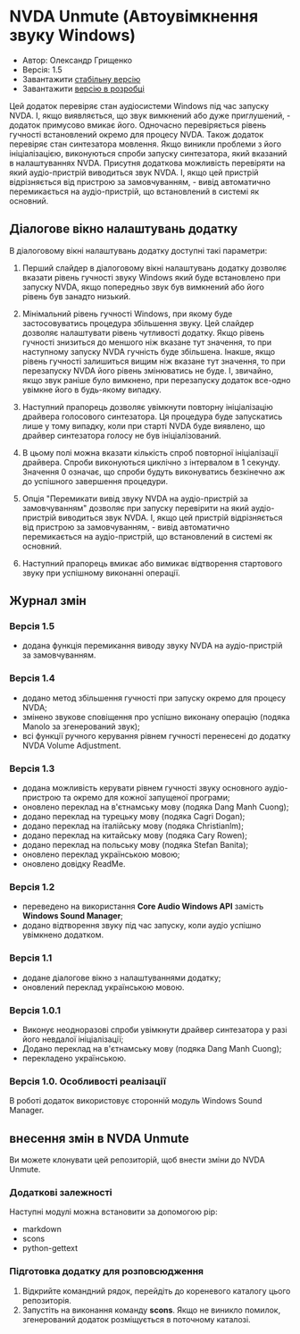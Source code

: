 # NVDA Unmute (Автоувімкнення звуку Windows)

* Автор: Олександр Грищенко
* Версія: 1.5
* Завантажити [стабільну версію][1]
* Завантажити [версію в розробці][2]

Цей додаток перевіряє стан аудіосистеми Windows під час запуску NVDA. І, якщо виявляється, що звук вимкнений або дуже приглушений, - додаток примусово вмикає його.
Одночасно перевіряється рівень гучності встановлений окремо для процесу NVDA.
Також додаток перевіряє стан синтезатора мовлення. Якщо виникли проблеми з його ініціалізацією, виконуються спроби запуску синтезатора, який вказаний в налаштуваннях NVDA.
Присутня додаткова можливість перевіряти на який аудіо-пристрій виводиться звук NVDA. І, якщо цей пристрій відрізняється від пристрою за замовчуванням, - вивід автоматично перемикається на аудіо-пристрій, що встановлений в системі як основний.

## Діалогове вікно налаштувань додатку
В діалоговому вікні налаштувань додатку доступні такі параметри:

1. Перший слайдер в діалоговому вікні налаштувань додатку дозволяє вказати рівень гучності звуку Windows який буде встановлено при запуску NVDA, якщо попередньо звук був вимкнений або його рівень був занадто низький.

2. Мінімальний рівень гучності Windows, при якому буде застосовуватись процедура збільшення звуку. Цей слайдер дозволяє налаштувати рівень чутливості додатку.
Якщо рівень гучності знизиться до меншого ніж вказане тут значення, то при наступному запуску NVDA гучність буде збільшена.
Інакше, якщо рівень гучності залишиться вищим ніж вказане тут значення, то при перезапуску NVDA його рівень змінюватись не буде.
І, звичайно, якщо звук раніше було вимкнено, при перезапуску додаток все-одно увімкне його в будь-якому випадку.

3. Наступний прапорець дозволяє увімкнути повторну ініціалізацію драйвера голосового синтезатора.
Ця процедура буде запускатись лише у тому випадку, коли при старті NVDA буде виявлено, що драйвер синтезатора голосу не був ініціалізований.

4. В цьому полі можна вказати кількість спроб повторної ініціалізації драйвера. Спроби виконуються циклічно з інтервалом в 1 секунду. Значення 0 означає, що спроби будуть виконуватись безкінечно аж до успішного завершення процедури.

5. Опція "Перемикати вивід звуку NVDA на аудіо-пристрій за замовчуванням" дозволяє при запуску перевірити на який аудіо-пристрій виводиться звук NVDA. І, якщо цей пристрій відрізняється від пристрою за замовчуванням, - вивід автоматично перемикається на аудіо-пристрій, що встановлений в системі як основний.

6. Наступний прапорець вмикає або вимикає відтворення стартового звуку при успішному виконанні операції.

## Журнал змін

### Версія 1.5
* додана функція перемикання виводу звуку NVDA на аудіо-пристрій за замовчуванням.

### Версія 1.4
* додано метод збільшення гучності при запуску окремо для процесу NVDA;
* змінено звукове сповіщення про успішно виконану операцію (подяка Manolo за згенерований звук);
* всі функції ручного керування рівнем гучності перенесені до додатку NVDA Volume Adjustment.

### Версія 1.3
* додана можливість керувати рівнем гучності звуку основного аудіо-пристрою та окремо для кожної запущеної програми;
* оновлено переклад на в'єтнамську мову (подяка Dang Manh Cuong);
* додано переклад на турецьку мову (подяка Cagri Dogan);
* додано переклад на італійську мову (подяка Christianlm);
* додано переклад на китайську мову (подяка Cary Rowen);
* додано переклад на польську мову (подяка Stefan Banita);
* оновлено переклад українською мовою;
* оновлено довідку ReadMe.

### Версія 1.2
* переведено на використання **Core Audio Windows API** замість **Windows Sound Manager**;
* додано відтворення звуку під час запуску, коли аудіо успішно увімкнено додатком.

### Версія 1.1
* додане діалогове вікно з налаштуваннями додатку;
* оновлений переклад українською мовою.

### Версія 1.0.1
* Виконує неодноразові спроби увімкнути драйвер синтезатора у разі його невдалої ініціалізації;
* Додано переклад на в'єтнамську мову (подяка Dang Manh Cuong);
* перекладено українською.

### Версія 1.0. Особливості реалізації
В роботі додаток використовує сторонній модуль Windows Sound Manager.

## внесення змін в NVDA Unmute
Ви можете клонувати цей репозиторій, щоб внести зміни до NVDA Unmute.

### Додаткові залежності
Наступні модулі можна встановити за допомогою pip:
- markdown
- scons
- python-gettext

### Підготовка додатку для розповсюдження
1. Відкрийте командний рядок, перейдіть до кореневого каталогу цього репозиторія.
2. Запустіть на виконання команду **scons**. Якщо не виникло помилок, згенерований додаток розміщується в поточному каталозі.

[1]: https://github.com/grisov/Unmute/releases/download/v1.5/unmute-1.5.nvda-addon
[2]: https://github.com/grisov/Unmute/releases/download/v1.5/unmute-1.5.nvda-addon
